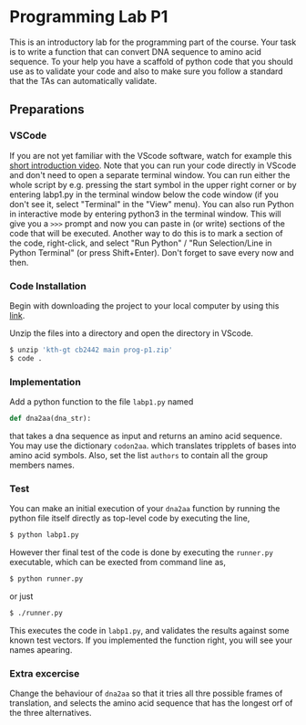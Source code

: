 # Programming Lab P1

This is an introductory lab for the programming part of the course. Your task is to write a function that can convert DNA sequence to amino acid sequence. To your help you have a scaffold of python code that you should use as to validate your code and also to make sure you follow a standard that the TAs can automatically validate.

## Preparations

### VSCode

If you are not yet familiar with the VScode software, watch for example this [short introduction video](https://code.visualstudio.com/docs/introvideos/basics). Note that you can run your code directly in VScode and don't need to open a separate terminal window. You can run either the whole script by e.g. pressing the start symbol in the upper right corner or by entering  labp1.py in the terminal window below the code window (if you don't see it, select "Terminal" in the "View" menu). You can also run Python in interactive mode by entering python3 in the terminal window. This will give you a `>>>` prompt and now you can paste in (or write) sections of the code that will be executed. Another way to do this is to mark a section of the code, right-click, and select "Run Python" / "Run Selection/Line in Python Terminal" (or press Shift+Enter). Don't forget to save every now and then.

### Code Installation

Begin with downloading the project to your local computer by using this [link](https://download-directory.github.io/?url=https%3A%2F%2Fgithub.com%2Fkth-gt%2Fcb2442%2Ftree%2Fmain%2Fprog%2Fp1).

Unzip the files into a directory and open the directory in VScode.

```bash
$ unzip 'kth-gt cb2442 main prog-p1.zip'
$ code .
```

### Implementation

Add a python function to the file `labp1.py` named

```python
def dna2aa(dna_str):
```

that takes a dna sequence as input and returns an amino acid sequence. You may use the dictionary `codon2aa`. which translates tripplets of bases into amino acid symbols.
Also, set the list `authors` to contain all the group members names.  

### Test

You can make an initial execution of your `dna2aa` function by running the python file itself directly as top-level code by executing the line,

```bash
$ python labp1.py
```

However ther final test of the code is done by executing the `runner.py` executable, which can be exected from command line as,

```bash
$ python runner.py
```

or just

```bash
$ ./runner.py
```

This executes the code in `labp1.py`, and validates the results against some known test vectors.
If you implemented the function right, you will see your names apearing.

### Extra excercise

Change the behaviour of `dna2aa` so that it tries all thre possible frames of translation, and selects the amino acid sequence that has the longest orf of the three alternatives.
